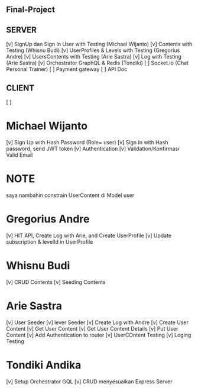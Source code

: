 ## Final-Project

## SERVER
[v] SignUp dan Sign In User with Testing (Michael Wijanto)
[v] Contents with Testing (Whisnu Budi)
[v] UserProfiles & Levels with Testing (Gregorius Andre)
[v] UsersContents with Testing (Arie Sastra)
[v] Log with Testing (Arie Sastra)
[v] Orchestrator GraphQL & Redis (Tondiki)
[ ] Socket.io (Chat Personal Trainer)
[ ] Payment gateway
[ ] API Doc

## CLIENT
[ ]

# Michael Wijanto
[v] Sign Up with Hash Password (Role= user)
[v] Sign In with Hash password, send JWT token
[v] Authentication
[v] Validation/Konfirmasi Valid Email

# NOTE
saya nambahin constrain UserContent di Model user

# Gregorius Andre
[v] HIT API, Create Log with Arie, and Create UserProfile
[v] Update subscription & levelId in UserProfile

# Whisnu Budi
[v] CRUD Contents
[v] Seeding Contents

# Arie Sastra
[v] User Seeder
[v] lever Seeder
[v] Create Log with Andre
[v] Create User Content
[v] Get User Content
[v] Get User Content Details
[v] Put User Content
[v] Add Authentication to router
[v] UserCOntent Testing
[v] Loging Testing

# Tondiki Andika

[v] Setup Orchestrator GQL
[v] CRUD menyesuaikan Express Server
